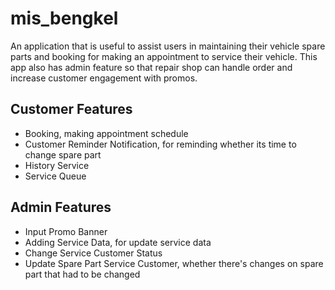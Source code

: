 # mis_bengkel

An application that is useful to assist users in maintaining their vehicle spare parts and booking for making an appointment to service their vehicle. This app also has admin feature so that repair shop can handle order and increase customer engagement with promos.

## Customer Features

- Booking, making appointment schedule
- Customer Reminder Notification, for reminding whether its time to change spare part
- History Service
- Service Queue



## Admin Features
- Input Promo Banner
- Adding Service Data, for update service data
- Change Service Customer Status
- Update Spare Part Service Customer, whether there's changes on spare part that had to be changed
